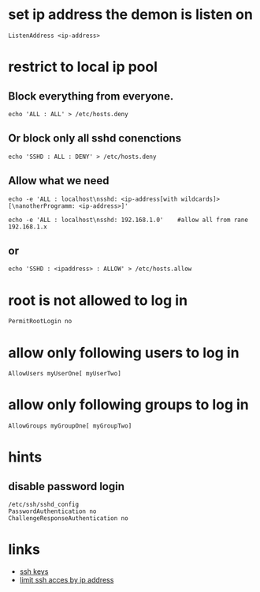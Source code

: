 # set ip address the demon is listen on

```
ListenAddress <ip-address>
```

# restrict to local ip pool

## Block everything from everyone.

```
echo 'ALL : ALL' > /etc/hosts.deny
```

## Or block only all sshd conenctions

```
echo 'SSHD : ALL : DENY' > /etc/hosts.deny
```

## Allow what we need

```
echo -e 'ALL : localhost\nsshd: <ip-address[with wildcards]>[\nanotherProgramm: <ip-address>]'

echo -e 'ALL : localhost\nsshd: 192.168.1.0'    #allow all from rane 192.168.1.x
```

## or

```
echo 'SSHD : <ipaddress> : ALLOW' > /etc/hosts.allow
```

# root is not allowed to log in

```
PermitRootLogin no
```

# allow only following users to log in

```
AllowUsers myUserOne[ myUserTwo]
```

# allow only following groups to log in

```
AllowGroups myGroupOne[ myGroupTwo]
```

# hints

## disable password login

```
/etc/ssh/sshd_config
PasswordAuthentication no
ChallengeResponseAuthentication no
```

# links

* [ssh keys](https://wiki.archlinux.org/index.php/SSH_Keys)
* [limit ssh acces by ip address](http://blog.serverbuddies.com/limit-ssh-access-by-ip-address/)

